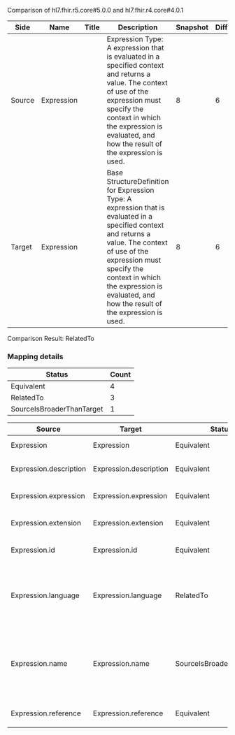 Comparison of hl7.fhir.r5.core#5.0.0 and hl7.fhir.r4.core#4.0.1

| Side | Name | Title | Description | Snapshot | Differential |
| --- | --- | --- | --- | --- | --- |
| Source | Expression |  | Expression Type: A expression that is evaluated in a specified context and returns a value. The context of use of the expression must specify the context in which the expression is evaluated, and how the result of the expression is used. | 8 | 6 |
| Target | Expression |  | Base StructureDefinition for Expression Type: A expression that is evaluated in a specified context and returns a value. The context of use of the expression must specify the context in which the expression is evaluated, and how the result of the expression is used. | 8 | 6 |


Comparison Result: RelatedTo


### Mapping details

| Status | Count |
| ------ | ----- |
Equivalent | 4 |
RelatedTo | 3 |
SourceIsBroaderThanTarget | 1 |


| Source | Target | Status | Message |
| ------ | ------ | ------ | ------- |
| Expression | Expression | Equivalent | R5 `Expression` maps as Equivalent to R4 `Expression` |
| Expression.description | Expression.description | Equivalent | R5 `Expression.description` maps as Equivalent to R4 `Expression.description` |
| Expression.expression | Expression.expression | Equivalent | R5 `Expression.expression` maps as Equivalent to R4 `Expression.expression` |
| Expression.extension | Expression.extension | Equivalent | R5 `Expression.extension` maps as Equivalent to R4 `Expression.extension` |
| Expression.id | Expression.id | Equivalent | R5 `Expression.id` maps as Equivalent to R4 `Expression.id` |
| Expression.language | Expression.language | RelatedTo | R5 `Expression.language` maps as RelatedTo to R4 `Expression.language` - language made the element mandatory; language increased the minimum cardinality from 0 to 1 |
| Expression.name | Expression.name | SourceIsBroaderThanTarget | R5 `Expression.name` maps as SourceIsBroaderThanTarget to R4 `Expression.name` - name has change due to type change: R5 name code has no equivalent or mapped type in R4 name |
| Expression.reference | Expression.reference | Equivalent | R5 `Expression.reference` maps as Equivalent to R4 `Expression.reference` |

